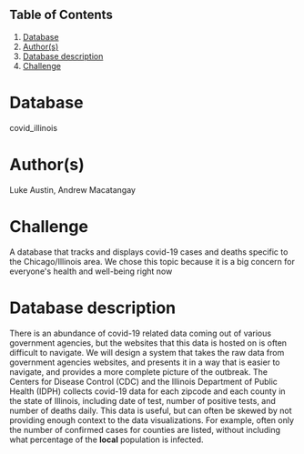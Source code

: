 ## Table of Contents
1. [Database](#database)
1. [Author(s)](#author)
1. [Database description](#description)
1. [Challenge](#challenge)

# Database
covid_illinois

# Author(s)
Luke Austin,
Andrew Macatangay

# Challenge
A database that tracks and displays covid-19 cases and deaths specific to the Chicago/Illinois area.
We chose this topic because it is a big concern for everyone's health and well-being right now

# Database description
There is an abundance of covid-19 related data coming out of various government agencies, 
but the websites that this data is hosted on is often difficult to navigate. 
We will design a system that takes the raw data from government agencies websites, 
and presents it in a way that is easier to navigate, and provides a more complete picture of the outbreak. 
The Centers for Disease Control (CDC) and the Illinois Department of Public Health (IDPH) collects covid-19 
data for each zipcode and each county in the state of Illinois, including date of test, number of positive tests, 
and number of deaths daily. This data is useful, but can often be skewed by not providing enough context to the data visualizations. 
For example, often only the number of confirmed cases for counties are listed, without including what percentage of the **local** 
population is infected.

